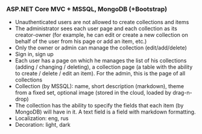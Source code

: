 ### ASP.NET Core MVC + MSSQL, MongoDB (+Bootstrap)
 * Unauthenticated users are not allowed to create collections and items
 * The administrator sees each user page and each collection as its creator-owner (for example, he can edit or create a new collection on behalf of the user from his page or add an item, etc.)
 * Only the owner or admin can manage the collection (edit/add/delete)
 * Sign in, sign up
 * Each user has a page on which he manages the list of his collections (adding / changing / deleting), a collection page (a table with the ability to create / delete / edit an item). For the admin, this is the page of all collections
 * Collection (by MSSQL): name, short description (markdown), theme from a fixed set, optional image (stored in the cloud, loaded by drag-n-drop)
 * The collection has the ability to specify the fields that each item (by MongoDB) will have in it. A text field is a field with markdown formatting.
 * Localization: eng, rus
 * Decoration: light, dark
